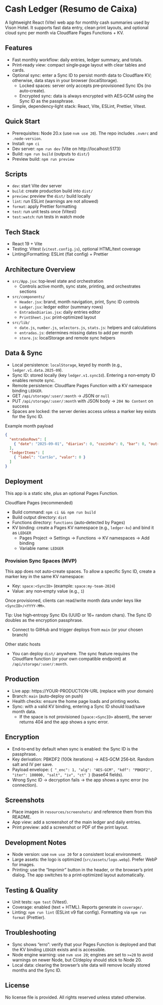 # Cash Ledger (Resumo de Caixa)

A lightweight React (Vite) web app for monthly cash summaries used by Vison Hotel. It supports fast data entry, clean print layouts, and optional cloud sync per month via Cloudflare Pages Functions + KV.

## Features
- Fast monthly workflow: daily entries, ledger summary, and totals.
- Print‑ready view: compact single‑page layout with clear tables and cards.
- Optional sync: enter a Sync ID to persist month data to Cloudflare KV; otherwise, data stays in your browser (localStorage).
  - Locked spaces: server only accepts pre‑provisioned Sync IDs (no auto‑create).
  - Encrypted sync: data is always encrypted with AES‑GCM using the Sync ID as the passphrase.
- Simple, dependency‑light stack: React, Vite, ESLint, Prettier, Vitest.

## Quick Start
- Prerequisites: Node 20.x (use `nvm use 20`). The repo includes `.nvmrc` and `.node-version`.
- Install: `npm ci`
- Dev server: `npm run dev` (Vite on http://localhost:5173)
- Build: `npm run build` (outputs to `dist/`)
- Preview build: `npm run preview`

## Scripts
- `dev`: start Vite dev server
- `build`: create production build into `dist/`
- `preview`: preview the `dist/` build locally
- `lint`: run ESLint (warnings are not allowed)
- `format`: apply Prettier formatting
- `test`: run unit tests once (Vitest)
- `test:watch`: run tests in watch mode

## Tech Stack
- React 19 + Vite
- Testing: Vitest (`vitest.config.js`), optional HTML/text coverage
- Linting/Formatting: ESLint (flat config) + Prettier

## Architecture Overview
- `src/App.jsx`: top‑level state and orchestration
  - Controls active month, sync state, printing, and orchestrates sections
- `src/components/`
  - `Header.jsx`: brand, month navigation, print, Sync ID controls
  - `Ledger.jsx`: ledger editor (summary rows)
  - `EntradasDiarias.jsx`: daily entries editor
  - `PrintSheet.jsx`: print‑optimized layout
- `src/lib/`
  - `date.js`, `number.js`, `selectors.js`, `stats.js`: helpers and calculations
  - `entradas.js`: determines missing dates to add per month
  - `store.js`: localStorage and remote sync helpers

## Data & Sync
- Local persistence: `localStorage`, keyed by month (e.g., `ledger.v1.data.2025-09`).
- Sync ID: stored locally (key `ledger.v1.syncId`). Entering a non‑empty ID enables remote sync.
- Remote persistence: Cloudflare Pages Function with a KV namespace binding `LEDGER`.
- GET `/api/storage/:user/:month` → JSON or `null`
- PUT `/api/storage/:user/:month` with JSON body → `204 No Content` on success
- Spaces are locked: the server denies access unless a marker key exists for the Sync ID.

Example month payload
```json
{
  "entradasRows": [
    { "date": "2025-09-01", "diarias": 0, "cozinha": 0, "bar": 0, "outros": 0 }
  ],
  "ledgerItems": [
    { "label": "Cartão", "valor": 0 }
  ]
}
```

## Deployment
This app is a static site, plus an optional Pages Function.

Cloudflare Pages (recommended)
- Build command: `npm ci && npm run build`
- Build output directory: `dist`
- Functions directory: `functions` (auto‑detected by Pages)
- KV binding: create a Pages KV namespace (e.g., `ledger-kv`) and bind it as `LEDGER`
  - Pages Project → Settings → Functions → KV namespaces → Add binding
  - Variable name: `LEDGER`
  
### Provision Sync Spaces (MVP)
This app does not auto‑create spaces. To allow a specific Sync ID, create a marker key in the same KV namespace:

- Key: `space:<SyncID>` (example: `space:my-team-2024`)
- Value: any non‑empty value (e.g., `1`)

Once provisioned, clients can read/write month data under keys like `<SyncID>/<YYYY-MM>`.

Tip: Use high‑entropy Sync IDs (UUID or 16+ random chars). The Sync ID doubles as the encryption passphrase.
- Connect to GitHub and trigger deploys from `main` (or your chosen branch)

Other static hosts
- You can deploy `dist/` anywhere. The sync feature requires the Cloudflare function (or your own compatible endpoint) at `/api/storage/:user/:month`.

## Production
- Live app: https://YOUR-PRODUCTION-URL (replace with your domain)
- Branch: `main` (auto‑deploy on push)
- Health checks: ensure the home page loads and printing works.
- Sync: with a valid KV binding, entering a Sync ID should load/save month data.
  - If the space is not provisioned (`space:<SyncID>` absent), the server returns 404 and the app shows a sync error.

## Encryption
- End‑to‑end by default when sync is enabled: the Sync ID is the passphrase.
- Key derivation: PBKDF2 (100k iterations) → AES‑GCM 256‑bit. Random salt and IV per save.
- Payload envelope: `{ "_enc": 1, "alg": "AES-GCM", "kdf": "PBKDF2", "iter": 100000, "salt", "iv", "ct" }` (base64 fields).
- Wrong Sync ID → decryption fails → the app shows a sync error (no connection).

## Screenshots
- Place images in `resources/screenshots/` and reference them from this README.
- App view: add a screenshot of the main ledger and daily entries.
- Print preview: add a screenshot or PDF of the print layout.


## Development Notes
- Node version: use `nvm use 20` for a consistent local environment.
- Large assets: the logo is optimized (`src/assets/logo.webp`). Prefer WebP for images.
- Printing: use the “Imprimir” button in the header, or the browser’s print dialog. The app switches to a print‑optimized layout automatically.

## Testing & Quality
- Unit tests: `npm test` (Vitest).
- Coverage: enabled (text + HTML). Reports generate in `coverage/`.
- Linting: `npm run lint` (ESLint v9 flat config). Formatting via `npm run format` (Prettier).

## Troubleshooting
- Sync shows “erro”: verify that your Pages Function is deployed and that the KV binding `LEDGER` exists and is accessible.
- Node engine warning: use `nvm use 20`; engines are set to `>=20` to avoid warnings on newer Node, but CI/deploy should stick to Node 20.
- Local data: clearing the browser’s site data will remove locally stored months and the Sync ID.

## License
No license file is provided. All rights reserved unless stated otherwise.
